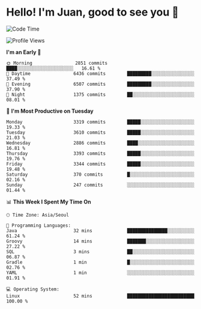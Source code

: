 # Hello! I'm Juan, good to see you 👋

<!--
**Y-k-Y/Y-k-Y** is a ✨ _special_ ✨ repository because its `README.md` (this file) appears on your GitHub profile.

Here are some ideas to get you started:

- 🔭 I’m currently working on ...
- 🌱 I’m currently learning ...
- 👯 I’m looking to collaborate on ...
- 🤔 I’m looking for help with ...
- 💬 Ask me about ...
- 📫 How to reach me: ...
- 😄 Pronouns: ...
- ⚡ Fun fact: ...
-->
<!--
![Profile views](https://gpvc.arturio.dev/Y-k-Y)

[![Omid Nikrah StackOverflow](https://github-readme-stackoverflow.vercel.app/?userID=9517076)](https://stackoverflow.com/users/9517076/i-have-10-fingers)
-->

<!--START_SECTION:waka-->
![Code Time](http://img.shields.io/badge/Code%20Time-1%2C751%20hrs%2015%20mins-blue)

![Profile Views](http://img.shields.io/badge/Profile%20Views-0-blue)

**I'm an Early 🐤** 

```text
🌞 Morning                2851 commits        ████░░░░░░░░░░░░░░░░░░░░░   16.61 % 
🌆 Daytime                6436 commits        █████████░░░░░░░░░░░░░░░░   37.49 % 
🌃 Evening                6507 commits        █████████░░░░░░░░░░░░░░░░   37.90 % 
🌙 Night                  1375 commits        ██░░░░░░░░░░░░░░░░░░░░░░░   08.01 % 
```
📅 **I'm Most Productive on Tuesday** 

```text
Monday                   3319 commits        █████░░░░░░░░░░░░░░░░░░░░   19.33 % 
Tuesday                  3610 commits        █████░░░░░░░░░░░░░░░░░░░░   21.03 % 
Wednesday                2886 commits        ████░░░░░░░░░░░░░░░░░░░░░   16.81 % 
Thursday                 3393 commits        █████░░░░░░░░░░░░░░░░░░░░   19.76 % 
Friday                   3344 commits        █████░░░░░░░░░░░░░░░░░░░░   19.48 % 
Saturday                 370 commits         █░░░░░░░░░░░░░░░░░░░░░░░░   02.16 % 
Sunday                   247 commits         ░░░░░░░░░░░░░░░░░░░░░░░░░   01.44 % 
```


📊 **This Week I Spent My Time On** 

```text
🕑︎ Time Zone: Asia/Seoul

💬 Programming Languages: 
Java                     32 mins             ███████████████░░░░░░░░░░   61.24 % 
Groovy                   14 mins             ███████░░░░░░░░░░░░░░░░░░   27.22 % 
SQL                      3 mins              ██░░░░░░░░░░░░░░░░░░░░░░░   06.87 % 
Gradle                   1 min               █░░░░░░░░░░░░░░░░░░░░░░░░   02.76 % 
YAML                     1 min               ░░░░░░░░░░░░░░░░░░░░░░░░░   01.91 % 

💻 Operating System: 
Linux                    52 mins             █████████████████████████   100.00 % 
```


<!--END_SECTION:waka-->
